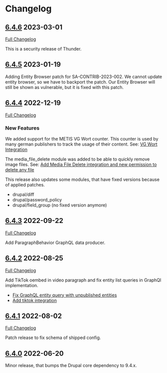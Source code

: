 # Changelog

## [6.4.6](https://github.com/thunder/thunder-distribution/tree/6.4.6) 2023-03-01

[Full Changelog](https://github.com/thunder/thunder-distribution/compare/6.4.5...6.4.6)

This is a security release of Thunder.

## [6.4.5](https://github.com/thunder/thunder-distribution/tree/6.4.5) 2023-01-19

Adding Entity Browser patch for SA-CONTRIB-2023-002. We cannot update entity browser, so we have to backport the patch.
Our Entity Browser will still be shown as vulnerable, but it is fixed with this patch.

## [6.4.4](https://github.com/thunder/thunder-distribution/tree/6.4.4) 2022-12-19

[Full Changelog](https://github.com/thunder/thunder-distribution/compare/6.4.3...6.4.4)

### New Features

We added support for the METIS VG Wort counter. This counter is used by many german publishers to track the usage of
their content.
See: [VG Wort Integration](https://www.drupal.org/project/vgwort)

The media_file_delete module was added to be able to quickly remove image files.
See: [Add Media File Delete integration and new permission to delete any file](https://www.drupal.org/project/thunder/issues/3319701)

This release also updates some modules, that have fixed versions because of applied patches.

* drupal/diff
* drupal/password_policy
* drupal/field_group (no fixed version anymore)

## [6.4.3](https://github.com/thunder/thunder-distribution/tree/6.4.3) 2022-09-22

[Full Changelog](https://github.com/thunder/thunder-distribution/compare/6.4.2...6.4.3)

Add ParagraphBehavior GraphQL data producer.

## [6.4.2](https://github.com/thunder/thunder-distribution/tree/6.4.2) 2022-08-25

[Full Changelog](https://github.com/thunder/thunder-distribution/compare/6.4.1...6.4.2)

Add TikTok oembed in video paragraph and fix entity list queries in GraphQl implementation.

- [Fix GraphQL entity query with unpublished entities](https://www.drupal.org/node/3305447)
- [Add tiktok integration](https://www.drupal.org/node/3305451)

## [6.4.1](https://github.com/thunder/thunder-distribution/tree/6.4.1) 2022-08-02

[Full Changelog](https://github.com/thunder/thunder-distribution/compare/6.4.0...6.4.1)

Patch release to fix schema of shipped config.

## [6.4.0](https://github.com/thunder/thunder-distribution/tree/6.4.0) 2022-06-20

Minor release, that bumps the Drupal core dependency to 9.4.x.
